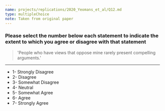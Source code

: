 ```yaml
---
name: projects/replications/2020_Yeomans_et_al/Q12.md
type: multipleChoice
note: Taken from original paper
---
```


### Please select the number below each statement to indicate the extent to which you agree or disagree with that statement

> 'People who have views that oppose mine rarely present compelling arguments.'

---

- 1- Strongly Disagree
- 2- Disagree
- 3- Somewhat Disagree
- 4- Neutral
- 5- Somewhat Agree
- 6- Agree
- 7- Strongly Agree